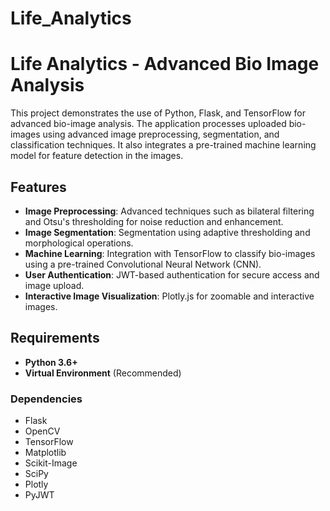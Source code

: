 # Life_Analytics
# Life Analytics - Advanced Bio Image Analysis

This project demonstrates the use of Python, Flask, and TensorFlow for advanced bio-image analysis. The application processes uploaded bio-images using advanced image preprocessing, segmentation, and classification techniques. It also integrates a pre-trained machine learning model for feature detection in the images.

## Features

- **Image Preprocessing**: Advanced techniques such as bilateral filtering and Otsu's thresholding for noise reduction and enhancement.
- **Image Segmentation**: Segmentation using adaptive thresholding and morphological operations.
- **Machine Learning**: Integration with TensorFlow to classify bio-images using a pre-trained Convolutional Neural Network (CNN).
- **User Authentication**: JWT-based authentication for secure access and image upload.
- **Interactive Image Visualization**: Plotly.js for zoomable and interactive images.

## Requirements

- **Python 3.6+**
- **Virtual Environment** (Recommended)

### Dependencies

- Flask
- OpenCV
- TensorFlow
- Matplotlib
- Scikit-Image
- SciPy
- Plotly
- PyJWT




